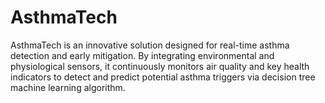 # AsthmaTech
AsthmaTech is an innovative solution designed for real-time asthma detection and early mitigation. By integrating environmental and physiological sensors, it continuously monitors air quality and key health indicators to detect and predict potential asthma triggers via decision tree machine learning algorithm.
